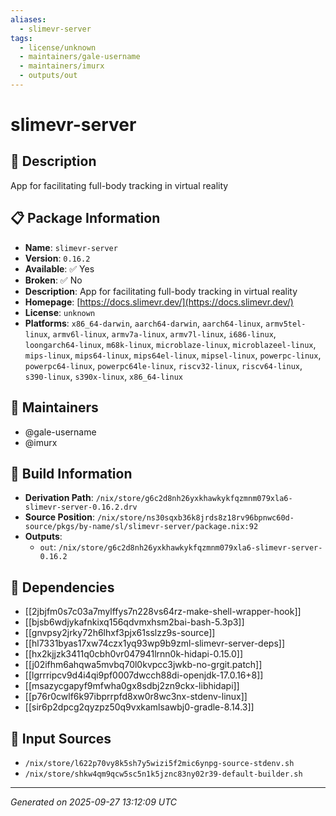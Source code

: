 ```yaml
---
aliases:
  - slimevr-server
tags:
  - license/unknown
  - maintainers/gale-username
  - maintainers/imurx
  - outputs/out
---
```


# slimevr-server

## 📝 Description

App for facilitating full-body tracking in virtual reality

## 📋 Package Information

- **Name**: `slimevr-server`
- **Version**: `0.16.2`
- **Available**: ✅ Yes
- **Broken**: ✅ No
- **Description**: App for facilitating full-body tracking in virtual reality
- **Homepage**: [https://docs.slimevr.dev/](https://docs.slimevr.dev/)
- **License**: `unknown`
- **Platforms**: `x86_64-darwin`, `aarch64-darwin`, `aarch64-linux`, `armv5tel-linux`, `armv6l-linux`, `armv7a-linux`, `armv7l-linux`, `i686-linux`, `loongarch64-linux`, `m68k-linux`, `microblaze-linux`, `microblazeel-linux`, `mips-linux`, `mips64-linux`, `mips64el-linux`, `mipsel-linux`, `powerpc-linux`, `powerpc64-linux`, `powerpc64le-linux`, `riscv32-linux`, `riscv64-linux`, `s390-linux`, `s390x-linux`, `x86_64-linux`
## 👥 Maintainers

- @gale-username
- @imurx


## 🔧 Build Information

- **Derivation Path**: `/nix/store/g6c2d8nh26yxkhawkykfqzmnm079xla6-slimevr-server-0.16.2.drv`
- **Source Position**: `/nix/store/ns30sqxb36k8jrds8z18rv96bpnwc60d-source/pkgs/by-name/sl/slimevr-server/package.nix:92`
- **Outputs**:
  - `out`:  `/nix/store/g6c2d8nh26yxkhawkykfqzmnm079xla6-slimevr-server-0.16.2`

## 🔗 Dependencies

- [[2jbjfm0s7c03a7mylffys7n228vs64rz-make-shell-wrapper-hook]]
- [[bjsb6wdjykafnkixq156qdvmxhsm2bai-bash-5.3p3]]
- [[gnvpsy2jrky72h6lhxf3pjx61sslzz9s-source]]
- [[hl7331byas17xw74czx1yq93wp9b9zml-slimevr-server-deps]]
- [[hx2kjjzk3411q0cbh0vr047941lrnn0k-hidapi-0.15.0]]
- [[j02ifhm6ahqwa5mvbq70l0kvpcc3jwkb-no-grgit.patch]]
- [[lgrrripcv9d4i4qi9pf0007dwcch88di-openjdk-17.0.16+8]]
- [[msazycgapyf9mfwha0gx8sdbj2zn9ckx-libhidapi]]
- [[p76r0cwlf6k97ibprrpfd8xw0r8wc3nx-stdenv-linux]]
- [[sir6p2dpcg2qyzpz50q9vxkamlsawbj0-gradle-8.14.3]]

## 📁 Input Sources

- `/nix/store/l622p70vy8k5sh7y5wizi5f2mic6ynpg-source-stdenv.sh`
- `/nix/store/shkw4qm9qcw5sc5n1k5jznc83ny02r39-default-builder.sh`

---
*Generated on 2025-09-27 13:12:09 UTC*
